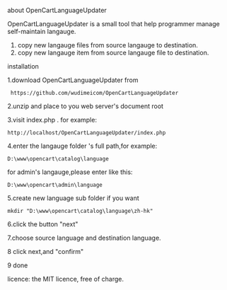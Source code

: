 about OpenCartLanguageUpdater

OpenCartLanguageUpdater is a small tool that help programmer manage self-maintain langauge.

1. copy new langauge files from source langauge to destination.
2. copy new langauge item from source langauge file to destination.

installation

1.download OpenCartLanguageUpdater from
```url
 https://github.com/wudimeicom/OpenCartLanguageUpdater
 ```
2.unzip and place to you web server's document root

3.visit index.php . for example:
```url
http://localhost/OpenCartLanguageUpdater/index.php
```
4.enter the langauge folder 's full path,for example:
```url
D:\www\opencart\catalog\language
```
for admin's langauge,please enter like this:
```url
D:\www\opencart\admin\language
```
5.create new language sub folder if you want
```shell
mkdir "D:\www\opencart\catalog\language\zh-hk"
```
6.click the button "next"

7.choose source language and destination language.

8  click next,and "confirm"

9 done


licence: the MIT licence, free of charge.
